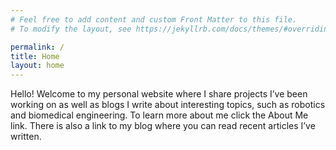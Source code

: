 ```yaml
---
# Feel free to add content and custom Front Matter to this file.
# To modify the layout, see https://jekyllrb.com/docs/themes/#overriding-theme-defaults

permalink: /
title: Home
layout: home
---
```


Hello! Welcome to my personal website where I share projects I’ve been working on as well as blogs I write about interesting topics, such as robotics and biomedical engineering. To learn more about me click the About Me link. There is also a link to my blog where you can read recent articles I’ve written.
